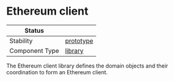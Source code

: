 <!---
Licensed to the Apache Software Foundation (ASF) under one or more contributor license agreements. See the NOTICE
file distributed with this work for additional information regarding copyright ownership. The ASF licenses this file
to You under the Apache License, Version 2.0 (the "License"); you may not use this file except in compliance with the
License. You may obtain a copy of the License at
 *
http://www.apache.org/licenses/LICENSE-2.0
 *
Unless required by applicable law or agreed to in writing, software distributed under the License is distributed on
an "AS IS" BASIS, WITHOUT WARRANTIES OR CONDITIONS OF ANY KIND, either express or implied. See the License for the
specific language governing permissions and limitations under the License.
 --->
# Ethereum client

| Status         |             |
|----------------|-------------|
| Stability      | [prototype] |
| Component Type | [library]   |

The Ethereum client library defines the domain objects and their coordination to form an Ethereum client.


[prototype]:https://github.com/apache/incubator-tuweni/tree/main/docs#prototype
[library]:https://github.com/apache/incubator-tuweni/tree/main/docs#library